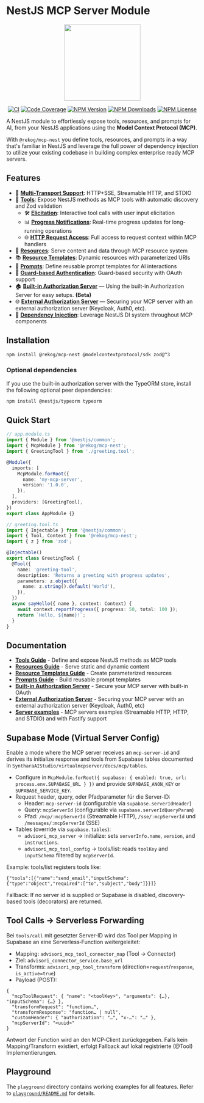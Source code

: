 # NestJS MCP Server Module

<div align="center">
  <img src="https://raw.githubusercontent.com/rekog-labs/MCP-Nest/main/image.png" height="200">

[![CI][ci-image]][ci-url]
[![Code Coverage][code-coverage-image]][code-coverage-url]
[![NPM Version][npm-version-image]][npm-url]
[![NPM Downloads][npm-downloads-image]][npm-url]
[![NPM License][npm-license-image]][npm-url]

</div>

A NestJS module to effortlessly expose tools, resources, and prompts for AI, from your NestJS applications using the **Model Context Protocol (MCP)**.

With `@rekog/mcp-nest` you define tools, resources, and prompts in a way that's familiar in NestJS and leverage the full power of dependency injection to utilize your existing codebase in building complex enterprise ready MCP servers.

## Features

- 🚀 **[Multi-Transport Support](docs/server-examples.md#multiple-transport-types)**: HTTP+SSE, Streamable HTTP, and STDIO
- 🔧 **[Tools](docs/tools.md)**: Expose NestJS methods as MCP tools with automatic discovery and Zod validation
  - 🛠️ **[Elicitation](docs/tools.md#interactive-tool-calls)**: Interactive tool calls with user input elicitation
  - 📊 **[Progress Notifications](docs/tools.md#tool-with-progress-reporting)**: Real-time progress updates for long-running operations
  - 🌐 **[HTTP Request Access](docs/tools.md#understanding-tool-method-parameters)**: Full access to request context within MCP handlers
- 📁 **[Resources](docs/resources.md)**: Serve content and data through MCP resource system
- 📚 **[Resource Templates](docs/resource-templates.md)**: Dynamic resources with parameterized URIs
- 💬 **[Prompts](docs/prompts.md)**: Define reusable prompt templates for AI interactions
- 🔐 **[Guard-based Authentication](docs/server-examples.md#server-with-authentication)**: Guard-based security with OAuth support
- 🏠 **[Built-in Authorization Server](docs/built-in-authorization-server.md)** — Using the built-in Authorization Server for easy setups. **(Beta)**
- 🌐 **[External Authorization Server](docs/external-authorization-server/README.md)** — Securing your MCP server with an external authorization server (Keycloak, Auth0, etc).
- 💉 **[Dependency Injection](docs/dependency-injection.md)**: Leverage NestJS DI system throughout MCP components

## Installation

```bash
npm install @rekog/mcp-nest @modelcontextprotocol/sdk zod@^3
```

### Optional dependencies

If you use the built-in authorization server with the TypeORM store, install the following optional peer dependencies:

```bash
npm install @nestjs/typeorm typeorm
```

## Quick Start

```typescript
// app.module.ts
import { Module } from '@nestjs/common';
import { McpModule } from '@rekog/mcp-nest';
import { GreetingTool } from './greeting.tool';

@Module({
  imports: [
    McpModule.forRoot({
      name: 'my-mcp-server',
      version: '1.0.0',
    }),
  ],
  providers: [GreetingTool],
})
export class AppModule {}
```

```typescript
// greeting.tool.ts
import { Injectable } from '@nestjs/common';
import { Tool, Context } from '@rekog/mcp-nest';
import { z } from 'zod';

@Injectable()
export class GreetingTool {
  @Tool({
    name: 'greeting-tool',
    description: 'Returns a greeting with progress updates',
    parameters: z.object({
      name: z.string().default('World'),
    }),
  })
  async sayHello({ name }, context: Context) {
    await context.reportProgress({ progress: 50, total: 100 });
    return `Hello, ${name}!`;
  }
}
```

## Documentation

- **[Tools Guide](docs/tools.md)** - Define and expose NestJS methods as MCP tools
- **[Resources Guide](docs/resources.md)** - Serve static and dynamic content
- **[Resource Templates Guide](docs/resource-templates.md)** - Create parameterized resources
- **[Prompts Guide](docs/prompts.md)** - Build reusable prompt templates
- **[Built-in Authorization Server](docs/built-in-authorization-server.md)** - Secure your MCP server with built-in OAuth
- **[External Authorization Server](docs/external-authorization-server/README.md)** - Securing your MCP server with an external authorization server (Keycloak, Auth0, etc)
- **[Server examples](docs/server-examples.md)** - MCP servers examples (Streamable HTTP, HTTP, and STDIO) and with Fastify support

## Supabase Mode (Virtual Server Config)

Enable a mode where the MCP server receives an `mcp-server-id` and derives its initialize response and tools from Supabase tables documented in `SyntharaAIStudio/virtualmcpserver/docs/mcp/tables`.

- Configure in `McpModule.forRoot({ supabase: { enabled: true, url: process.env.SUPABASE_URL } })` and provide `SUPABASE_ANON_KEY` or `SUPABASE_SERVICE_KEY`.
- Request header, query, oder Pfadparameter für die Server‑ID:
  - Header: `mcp-server-id` (configurable via `supabase.serverIdHeader`)
  - Query: `mcpServerId` (configurable via `supabase.serverIdQueryParam`)
  - Pfad: `/mcp/:mcpServerId` (Streamable HTTP), `/sse/:mcpServerId` und `/messages/:mcpServerId` (SSE)
- Tables (override via `supabase.tables`):
  - `advisori_mcp_server` → initialize: sets `serverInfo.name`, `version`, and `instructions`.
  - `advisori_mcp_tool_config` → tools/list: reads `toolKey` and `inputSchema` filtered by `mcpServerId`.

Example: tools/list registers tools like:

```
{"tools":[{"name":"send_email","inputSchema":{"type":"object","required":["to","subject","body"]}}]}
```

Fallback: If no server id is supplied or Supabase is disabled, discovery-based tools (decorators) are returned.

## Tool Calls → Serverless Forwarding

Bei `tools/call` mit gesetzter Server‑ID wird das Tool per Mapping in Supabase an eine Serverless‑Function weitergeleitet:
- Mapping: `advisori_mcp_tool_connector_map` (Tool → Connector)
- Ziel: `advisori_connector_service.base_url`
- Transforms: `advisori_mcp_tool_transform` (direction=`request`/`response`, `is_active=true`)
- Payload (POST):

```
{
  "mcpToolRequest": { "name": "<toolKey>", "arguments": {…}, "inputSchema": {…} },
  "transformRequest": "function…",
  "transformResponse": "function… | null",
  "customHeader": { "authorization": "…", "x-…": "…" },
  "mcpServerId": "<uuid>"
}
```

Antwort der Function wird an den MCP‑Client zurückgegeben. Falls kein Mapping/Transform existiert, erfolgt Fallback auf lokal registrierte (@Tool) Implementierungen.

## Playground

The `playground` directory contains working examples for all features.
Refer to [`playground/README.md`](playground/README.md) for details.

<!-- Badges -->
[ci-url]: https://github.com/rekog-labs/MCP-Nest/actions/workflows/pipeline.yml
[ci-image]: https://github.com/rekog-labs/MCP-Nest/actions/workflows/pipeline.yml/badge.svg
[npm-url]: https://www.npmjs.com/package/@rekog/mcp-nest
[npm-version-image]: https://img.shields.io/npm/v/@rekog/mcp-nest
[npm-downloads-image]: https://img.shields.io/npm/dm/@rekog/mcp-nest
[npm-license-image]: https://img.shields.io/npm/l/@rekog/mcp-nest
[code-coverage-url]: https://codecov.io/gh/rekog-labs/mcp-nest
[code-coverage-image]: https://codecov.io/gh/rekog-labs/mcp-nest/branch/main/graph/badge.svg
